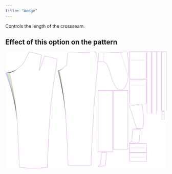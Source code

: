 ```yaml
---
title: "Wedge"
---
```


Controls the length of the crossseam.

## Effect of this option on the pattern

![This image shows the effect of this option by superimposing several variants that have a different value for this option](theo_wedge_sample.svg "Effect of this option on the pattern")
